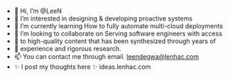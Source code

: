 - 👋 Hi, I’m @LeeN
- 👀 I’m interested in designing & developing proactive systems
- 🌱 I’m currently learning How to fully automate multi-cloud deployments
- 💞️ I’m looking to collaborate on Serving software engineers with access 
- 💞️ to high-quality content that has been synthesized through years of 
- 💞️ experience and rigorous research.
- 📫 You can contact me through email. leendegwa@lenhac.com
- ✨ I post my thoughts here ✨ ideas.lenhac.com

<!---
Lee/LeeN is a ✨ special ✨ repository because its `README.md` (this file) appears on your GitHub profile.
You can click the Preview link to take a look at your changes.
--->

